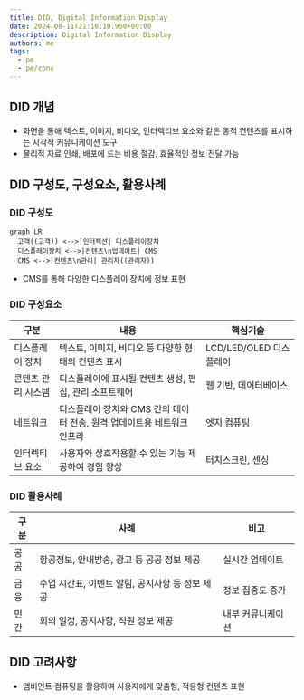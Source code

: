 ```yaml
---
title: DID, Digital Information Display
date: 2024-08-11T21:16:10.950+09:00
description: Digital Information Display
authors: me
tags:
  - pe
  - pe/conv
---
```


## DID 개념

- 화면을 통해 텍스트, 이미지, 비디오, 인터렉티브 요소와 같은 동적 컨텐츠를 표시하는 시각적 커뮤니케이션 도구
- 물리적 자료 인쇄, 배포에 드는 비용 절감, 효율적인 정보 전달 가능

## DID 구성도, 구성요소, 활용사례

### DID 구성도

```mermaid
graph LR
  고객((고객)) <-->|인터렉션| 디스플레이장치
  디스플레이장치 <-->|컨텐츠\n업데이트| CMS
  CMS <-->|컨텐츠\n관리| 관리자((관리자))
```

- CMS를 통해 다양한 디스플레이 장치에 정보 표현

### DID 구성요소

| 구분 | 내용 | 핵심기술 |
| --- | --- | --- |
| 디스플레이 장치 | 텍스트, 이미지, 비디오 등 다양한 형태의 컨텐츠 표시 | LCD/LED/OLED 디스플레이 |
| 콘텐츠 관리 시스템 | 디스플레이에 표시될 컨텐츠 생성, 편집, 관리 소프트웨어 | 웹 기반, 데이터베이스 |
| 네트워크 | 디스플레이 장치와 CMS 간의 데이터 전송, 원격 업데이트용 네트워크 인프라 | 엣지 컴퓨팅 |
| 인터렉티브 요소 | 사용자와 상호작용할 수 있는 기능 제공하여 경험 향상 | 터치스크린, 센싱 |

### DID 활용사례

| 구분 | 사례 | 비고 |
| --- | --- | --- |
| 공공 | 항공정보, 안내방송, 광고 등 공공 정보 제공 | 실시간 업데이트 |
| 금융 | 수업 시간표, 이벤트 알림, 공지사항 등 정보 제공 | 정보 집중도 증가 |
| 민간 | 회의 일정, 공지사항, 직원 정보 제공 | 내부 커뮤니케이션 |

## DID 고려사항

- 앰비언트 컴퓨팅을 활용하여 사용자에게 맞춤형, 적응형 컨텐츠 표현

